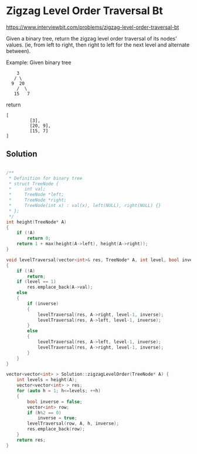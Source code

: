# Zigzag Level Order Traversal Bt

https://www.interviewbit.com/problems/zigzag-level-order-traversal-bt

Given a binary tree, return the zigzag level order traversal of its nodes’ values. (ie, from left to right, then right to left for the next level and alternate between).

Example: 
Given binary tree
```
    3
   / \
  9  20
    /  \
   15   7
```
return
```
[
         [3],
         [20, 9],
         [15, 7]
]
```

## Solution

```cpp

/**
 * Definition for binary tree
 * struct TreeNode {
 *     int val;
 *     TreeNode *left;
 *     TreeNode *right;
 *     TreeNode(int x) : val(x), left(NULL), right(NULL) {}
 * };
 */
int height(TreeNode* A)
{
    if (!A)
        return 0;
    return 1 + max(height(A->left), height(A->right));
}

void levelTraversal(vector<int>& res, TreeNode* A, int level, bool inverse)
{
    if (!A)
        return;
    if (level == 1)
        res.emplace_back(A->val);
    else
    {
        if (inverse)
        {
            levelTraversal(res, A->right, level-1, inverse);
            levelTraversal(res, A->left, level-1, inverse);
        }
        else
        {
            levelTraversal(res, A->left, level-1, inverse);
            levelTraversal(res, A->right, level-1, inverse);
        }
    }
}

vector<vector<int> > Solution::zigzagLevelOrder(TreeNode* A) {
    int levels = height(A);
    vector<vector<int> > res;
    for (auto h = 1; h<=levels; ++h)
    {
        bool inverse = false;
        vector<int> row;
        if (h%2 == 0)
            inverse = true;
        levelTraversal(row, A, h, inverse);
        res.emplace_back(row);
    }
    return res;
}
```